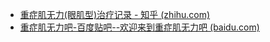 - [重症肌无力(眼肌型)治疗记录 - 知乎 (zhihu.com)](https://zhuanlan.zhihu.com/p/624744931)
- [重症肌无力吧-百度贴吧--欢迎来到重症肌无力吧 (baidu.com)](https://tieba.baidu.com/f?ie=utf-8&kw=%E9%87%8D%E7%97%87%E8%82%8C%E6%97%A0%E5%8A%9B&fr=search)
